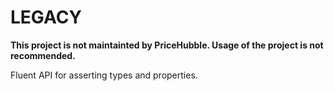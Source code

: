 # LEGACY

**This project is not maintainted by PriceHubble. Usage of the project is not recommended.**

Fluent API for asserting types and properties.
